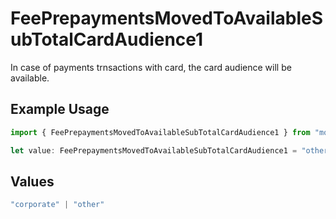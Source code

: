 # FeePrepaymentsMovedToAvailableSubTotalCardAudience1

In case of payments trnsactions with card, the card audience will be available.

## Example Usage

```typescript
import { FeePrepaymentsMovedToAvailableSubTotalCardAudience1 } from "mollie-api-typescript/models/operations";

let value: FeePrepaymentsMovedToAvailableSubTotalCardAudience1 = "other";
```

## Values

```typescript
"corporate" | "other"
```